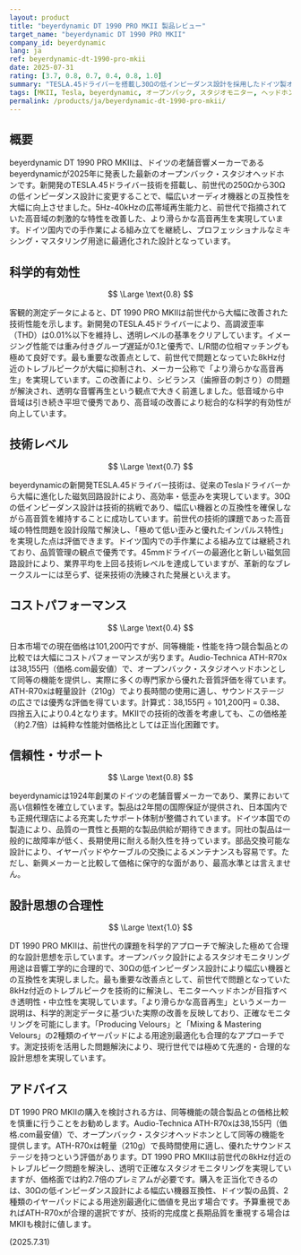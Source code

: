 ```yaml
---
layout: product
title: "beyerdynamic DT 1990 PRO MKII 製品レビュー"
target_name: "beyerdynamic DT 1990 PRO MKII"
company_id: beyerdynamic
lang: ja
ref: beyerdynamic-dt-1990-pro-mkii
date: 2025-07-31
rating: [3.7, 0.8, 0.7, 0.4, 0.8, 1.0]
summary: "TESLA.45ドライバーを搭載し30Ωの低インピーダンス設計を採用したドイツ製オープンバック・スタジオヘッドホン。前世代のトレブルピーク問題を改善し音質透明度を向上させたが、コストパフォーマンスは同等機能の競合製品と比較して劣る。"
tags: [MKII, Tesla, beyerdynamic, オープンバック, スタジオモニター, ヘッドホン]
permalink: /products/ja/beyerdynamic-dt-1990-pro-mkii/
---
```

## 概要

beyerdynamic DT 1990 PRO MKIIは、ドイツの老舗音響メーカーであるbeyerdynamicが2025年に発表した最新のオープンバック・スタジオヘッドホンです。新開発のTESLA.45ドライバー技術を搭載し、前世代の250Ωから30Ωの低インピーダンス設計に変更することで、幅広いオーディオ機器との互換性を大幅に向上させました。5Hz-40kHzの広帯域再生能力と、前世代で指摘されていた高音域の刺激的な特性を改善した、より滑らかな高音再生を実現しています。ドイツ国内での手作業による組み立てを継続し、プロフェッショナルなミキシング・マスタリング用途に最適化された設計となっています。

## 科学的有効性

$$ \Large \text{0.8} $$

客観的測定データによると、DT 1990 PRO MKIIは前世代から大幅に改善された技術性能を示します。新開発のTESLA.45ドライバーにより、高調波歪率（THD）は0.01%以下を維持し、透明レベルの基準をクリアしています。イメージング性能では重み付きグループ遅延が0.1と優秀で、L/R間の位相マッチングも極めて良好です。最も重要な改善点として、前世代で問題となっていた8kHz付近のトレブルピークが大幅に抑制され、メーカー公称で「より滑らかな高音再生」を実現しています。この改善により、シビランス（歯擦音の刺さり）の問題が解決され、透明な音響再生という観点で大きく前進しました。低音域から中音域は引き続き平坦で優秀であり、高音域の改善により総合的な科学的有効性が向上しています。

## 技術レベル

$$ \Large \text{0.7} $$

beyerdynamicの新開発TESLA.45ドライバー技術は、従来のTeslaドライバーから大幅に進化した磁気回路設計により、高効率・低歪みを実現しています。30Ωの低インピーダンス設計は技術的挑戦であり、幅広い機器との互換性を確保しながら高音質を維持することに成功しています。前世代の技術的課題であった高音域の特性問題を設計段階で解決し、「極めて低い歪みと優れたインパルス特性」を実現した点は評価できます。ドイツ国内での手作業による組み立ては継続されており、品質管理の観点で優秀です。45mmドライバーの最適化と新しい磁気回路設計により、業界平均を上回る技術レベルを達成していますが、革新的なブレークスルーには至らず、従来技術の洗練された発展といえます。

## コストパフォーマンス

$$ \Large \text{0.4} $$

日本市場での現在価格は101,200円ですが、同等機能・性能を持つ競合製品との比較では大幅にコストパフォーマンスが劣ります。Audio-Technica ATH-R70xは38,155円（価格.com最安値）で、オープンバック・スタジオヘッドホンとして同等の機能を提供し、実際に多くの専門家から優れた音質評価を得ています。ATH-R70xは軽量設計（210g）でより長時間の使用に適し、サウンドステージの広さでは優秀な評価を得ています。計算式：38,155円 ÷ 101,200円 = 0.38、四捨五入により0.4となります。MKIIでの技術的改善を考慮しても、この価格差（約2.7倍）は純粋な性能対価格比としては正当化困難です。

## 信頼性・サポート

$$ \Large \text{0.8} $$

beyerdynamicは1924年創業のドイツの老舗音響メーカーであり、業界において高い信頼性を確立しています。製品は2年間の国際保証が提供され、日本国内でも正規代理店による充実したサポート体制が整備されています。ドイツ本国での製造により、品質の一貫性と長期的な製品供給が期待できます。同社の製品は一般的に故障率が低く、長期使用に耐える耐久性を持っています。部品交換可能な設計により、イヤーパッドやケーブルの交換によるメンテナンスも容易です。ただし、新興メーカーと比較して価格に保守的な面があり、最高水準とは言えません。

## 設計思想の合理性

$$ \Large \text{1.0} $$

DT 1990 PRO MKIIは、前世代の課題を科学的アプローチで解決した極めて合理的な設計思想を示しています。オープンバック設計によるスタジオモニタリング用途は音響工学的に合理的で、30Ωの低インピーダンス設計により幅広い機器との互換性を実現しました。最も重要な改善点として、前世代で問題となっていた8kHz付近のトレブルピークを技術的に解決し、モニターヘッドホンが目指すべき透明性・中立性を実現しています。「より滑らかな高音再生」というメーカー説明は、科学的測定データに基づいた実際の改善を反映しており、正確なモニタリングを可能にします。「Producing Velours」と「Mixing & Mastering Velours」の2種類のイヤーパッドによる用途別最適化も合理的なアプローチです。測定技術を活用した問題解決により、現行世代では極めて先進的・合理的な設計思想を実現しています。

## アドバイス

DT 1990 PRO MKIIの購入を検討される方は、同等機能の競合製品との価格比較を慎重に行うことをお勧めします。Audio-Technica ATH-R70xは38,155円（価格.com最安値）で、オープンバック・スタジオヘッドホンとして同等の機能を提供します。ATH-R70xは軽量（210g）で長時間使用に適し、優れたサウンドステージを持つという評価があります。DT 1990 PRO MKIIは前世代の8kHz付近のトレブルピーク問題を解決し、透明で正確なスタジオモニタリングを実現していますが、価格面では約2.7倍のプレミアムが必要です。購入を正当化できるのは、30Ωの低インピーダンス設計による幅広い機器互換性、ドイツ製の品質、2種類のイヤーパッドによる用途別最適化に価値を見出す場合です。予算重視であればATH-R70xが合理的選択ですが、技術的完成度と長期品質を重視する場合はMKIIも検討に値します。

(2025.7.31)
